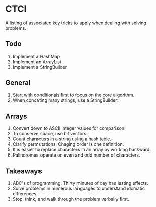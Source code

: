 # CTCI

A listing of associated key tricks to apply when dealing with solving problems.

## Todo

1. Implement a HashMap
1. Implement an ArrayList
1. Implement a StringBuilder

## General

1. Start with conditionals first to focus on the core algorithm.
1. When concating many strings, use a StringBuilder.

## Arrays

1. Convert down to ASCII integer values for comparison.
1. To conserve space, use bit vectors.
1. Count characters in a string using a hash table.
1. Clarify permutations. Chaging order is one definition.
1. It is easier to replace characters in an array by working backward.
1. Palindromes operate on even and odd number of characters.

## Takeaways

1. ABC's of programming. Thirty minutes of day has lasting effects.
1. Solve problems in numerous languages to understand idomatic differences.
1. Stop, think, and walk through the problem verbally first.
